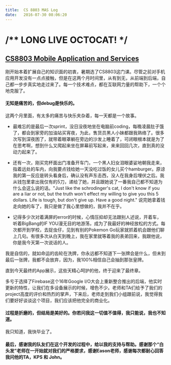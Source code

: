 ```yaml
---
title:  CS 8803 MAS Log
date:   2016-07-30 08:06:20
---
```


# /\*\* LONG LIVE OCTOCAT! \*/

## [CS8803 Mobile Application and Services](https://github.com/jluo80/CS8803-Mobile-Appplications-and-Services)

刚开始本着扩展自己的知识面的初衷，暑期选了CS8803这门课。尽管之前对手机应用开发没有一点点接触，但是在这两个月时间里，从有到无，从前端到后端，自己都一步步真实地走过来了。每一个技术难点，都在互联网力量的帮助下，一个个地克服了。

#### 无知是痛苦的，但debug是快乐的。

这两个月里面，有太多的痛苦与快乐夹杂着，每一天都是一个故事。

- 最难忘的是最后一次sprint，没日没夜地坐在电脑前coding，每晚凌晨肚子饿了，都会到家旁的加油站买宵夜，为此，售货员黑人小妹都跟我熟络了。很多次写到深夜困了，就带着眼罩躺在旁边的沙发上睡着了，可闭眼根本就是为了在思考啊，想到什么又爬起来坐在屏幕前写起来，来来回回几次，直到真的没动力起来了。

- 还有一次，刚买完杯面出门准备开车门，一个黑人妇女泪眼婆娑地朝我走来，指着远处的车内，向我要点钱给她一天没吃过饭的女儿买个hamburger。原谅我的第一反应是转头看身后，确认没有声东击西，没人在我身后埋伏之后。我从钱包里拿出我仅有的5刀，递给了她，并且跟她说了一番我自己都不知道为什么会这么说的话。"Just like the schrodinger's cat, I don't know if you are a liar or not, but the truth won't effect my willing to give you this 5 dollars. Life is tough, but don't give up. Have a good night." 说完她拿着钱走向她的车了，我只是做了我心里想做的，我并不在乎。

- 记得多少次对着满屏的error的时候，心情压抑却无法跟别人述说，开着车，听着BigBang的IF YOU漫无目的地游荡，成为了我最好的神经放松的方式。每次都开到学校，去捉虫仔，见到有别的Pokemon Go玩家就抓着机会跟他们聊上几句。有很多次从白天到晚上，我在家里就等着我的表弟回来，我跟他说，你是我今天第一次说话的人。

我是自信的，就如命运的齿轮在洗牌，你永远都不知道下一张牌会是什么，但未到最后一张牌，我都不会放弃，因为，我100%相信自己会抽到那张皇牌。

直到今天最终的App展示，这些天精心呵护的他，终于迎来了最终章。

多亏于选择了Firebase这个16年Google I/O大会上重新整合推出的后端，他实时更新的特性，让我们在多设备展示的时候，增色不少。老师和TA们给予了我们的project高度的评价和热烈的掌声，下来后，老师走到我们小组跟前说，我觉得我们要好好谈谈这个项目，我们应该把他完全的商业化。

#### 过程是折磨的，但结局是美好的。你若问我这一切值不值得，我只能说，我也不知道。
我只知道，我快毕业了。

#### 最后，感谢我的队友们在这个开发的过程中，给以我的支持与帮助。感谢那个“白头发”老师在一开始就对我们的严格要求，感谢Eason老师，感谢每次都耐心回答我问他的TA，KPS 和 John。
